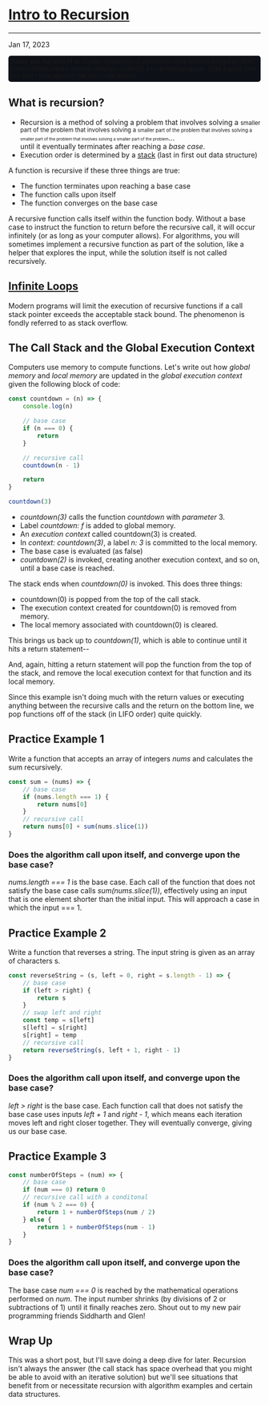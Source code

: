# [Intro to Recursion](https://en.wikipedia.org/wiki/Recursion)
---

Jan 17, 2023

<div style='background-color: #0d1117; padding: 1%; border-radius: 5px;'>
<small>Today was the third of an 11-part-installment of classroom-style lectures hosted by [NYC Coders](https://www.meetup.com/nyc-coders/), a local meetup group. I had a great time but won't bore you with the non-code details!</small>
</div>

## What is recursion?

- Recursion is a method of solving a problem that involves solving a <small>smaller part of the problem that involves solving a <small>smaller part of the problem that involves solving a <small>smaller part of the problem that involves solving a smaller part of the problem</small></small></small>... <br />until it eventually terminates after reaching a *base case*.
- Execution order is determined by a [stack](https://en.wikipedia.org/wiki/Stack_(abstract_data_type)) (last in first out data structure)

A function is recursive if these three things are true:
- The function terminates upon reaching a base case
- The function calls upon itself
- The function converges on the base case

A recursive function calls itself within the function body. Without a base case to instruct the function to return before the recursive call, it will occur infinitely (or as long as your computer allows). For algorithms, you will sometimes implement a recursive function as part of the solution, like a helper that explores the input, while the solution itself is not called recursively.

## [Infinite Loops](https://en.wikipedia.org/wiki/Stack_overflow#:~:text=The%20most%2Dcommon%20cause%20of,can%20fit%20on%20the%20stack.)

Modern programs will limit the execution of recursive functions if a call stack pointer exceeds the acceptable stack bound. The phenomenon is fondly referred to as stack overflow.

## The Call Stack and the Global Execution Context

Computers use memory to compute functions. Let's write out how *global memory* and *local memory* are updated in the *global execution context* given the following block of code:


<div class='code-block'>

```javascript
const countdown = (n) => {
    console.log(n)

    // base case
    if (n === 0) {
        return
    }

    // recursive call
    countdown(n - 1)

    return
}

countdown(3)
```
</div>

- *countdown(3)* calls the function *countdown* with *parameter* 3.
- Label *countdown: f* is added to global memory.
- An *execution context* called countdown(3) is created.
- In *context: countdown(3)*, a label *n: 3* is committed to the local memory.
- The base case is evaluated (as false)
- *countdown(2)* is invoked, creating another execution context, and so on, until a base case is reached.

The stack ends when *countdown(0)* is invoked. This does three things:

- countdown(0) is popped from the top of the call stack.
- The execution context created for countdown(0) is removed from memory.
- The local memory associated with countdown(0) is cleared.

This brings us back up to *countdown(1)*, which is able to continue until it hits a return statement--

And, again, hitting a return statement will pop the function from the top of the stack, and remove the local execution context for that function and its local memory.

Since this example isn't doing much with the return values or executing anything between the recursive calls and the return on the bottom line, we pop functions off of the stack (in LIFO order) quite quickly.

## Practice Example 1

Write a function that accepts an array of integers *nums* and calculates the sum recursively.

<div class='code-block'>

```javascript
const sum = (nums) => {
    // base case
    if (nums.length === 1) {
        return nums[0]
    }
    // recursive call
    return nums[0] + sum(nums.slice(1))
}
```
</div>

### Does the algorithm call upon itself, and converge upon the base case?
*nums.length === 1* is the base case. Each call of the function that does not satisfy the base case calls *sum(nums.slice(1))*, effectively using an input that is one element shorter than the initial input. This will approach a case in which the input === 1.


## Practice Example 2

Write a function that reverses a string. The input string is given as an array of characters s.

<div class='code-block'>

```javascript
const reverseString = (s, left = 0, right = s.length - 1) => {
    // base case
    if (left > right) {
        return s
    }
    // swap left and right
    const temp = s[left]
    s[left] = s[right]
    s[right] = temp
    // recursive call
    return reverseString(s, left + 1, right - 1)
}
```
</div>

### Does the algorithm call upon itself, and converge upon the base case?
*left > right* is the base case. Each function call that does not satisfy the base case uses inputs *left + 1* and *right - 1*, which means each iteration moves left and right closer together. They will eventually converge, giving us our base case.

## Practice Example 3

<div class='code-block'>

```javascript
const numberOfSteps = (num) => {
    // base case
    if (num === 0) return 0
    // recursive call with a conditonal
    if (num % 2 === 0) {
        return 1 + numberOfSteps(num / 2)
    } else {
        return 1 + numberOfSteps(num - 1)
    }
}
```
</div>

### Does the algorithm call upon itself, and converge upon the base case?
The base case *num === 0* is reached by the mathematical operations performed on *num*. The input number shrinks (by divisions of 2 or subtractions of 1) until it finally reaches zero. Shout out to my new pair programming friends Siddharth and Glen!

## Wrap Up

This was a short post, but I'll save doing a deep dive for later. Recursion isn't always the answer (the call stack has space overhead that you might be able to avoid with an iterative solution) but we'll see situations that benefit from or necessitate recursion with algorithm examples and certain data structures.








